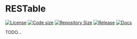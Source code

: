 # RESTable

[![License](https://img.shields.io/github/license/alexcarrega/RESTable)](https://github.com/alexcarrega/RESTable/blob/master/LICENSE)
[![Code size](https://img.shields.io/github/languages/code-size/alexcarrega/RESTable?color=red&logo=github)](https://github.com/alexcarrega/RESTable)
[![Repository Size](https://img.shields.io/github/repo-size/alexcarrega/RESTable?color=red&logo=github)](https://github.com/alexcarrega/RESTable)
[![Release](https://img.shields.io/github/v/tag/alexcarrega/RESTable?label=release&logo=github)](https://github.com/alexcarrega/RESTable/releases)
[![Docs](https://readthedocs.org/projects/RESTable/badge/?version=latest)](https://RESTable.readthedocs.io)

TODO...
